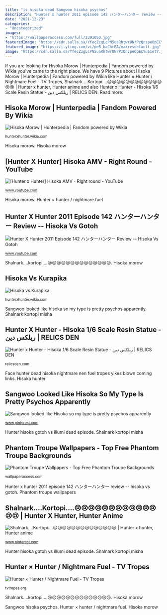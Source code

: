 ```yaml
---
title: "is hisoka dead Sangwoo hisoka psychos"
description: "Hunter x hunter 2011 episode 142 ハンターハンター review -- hisoka vs gotoh"
date: "2021-12-23"
categories:
- "Uncategorized"
images:
- "https://wallpaperaccess.com/full/2391050.jpg"
featuredImage: "https://cdn.salla.sa/YfecZzgLcPN5uaRhtwrUNrPzQnzpeOpECYuS1etY.jpg"
featured_image: "https://i.ytimg.com/vi/peR-haChrEA/maxresdefault.jpg"
image: "https://cdn.salla.sa/YfecZzgLcPN5uaRhtwrUNrPzQnzpeOpECYuS1etY.jpg"
---
```


If you are looking for Hisoka Morow | Hunterpedia | Fandom powered by Wikia you've came to the right place. We have 9 Pictures about Hisoka Morow | Hunterpedia | Fandom powered by Wikia like Hunter × Hunter / Nightmare Fuel - TV Tropes, Shalnark....Kortopi....😢😢😢😢😢😢😢😢😢😢😢😢😢😢 | Hunter x hunter, Hunter anime and also Hunter x Hunter - Hisoka 1/6 Scale Resin Statue - ريلكس دين | RELICS DEN. Read more:

## Hisoka Morow | Hunterpedia | Fandom Powered By Wikia

![Hisoka Morow | Hunterpedia | Fandom powered by Wikia](http://vignette4.wikia.nocookie.net/hunterxhunter/images/7/7f/Chapter_357_-_Page_11.png/revision/latest/scale-to-width-down/210?cb=20160609210009 "Hisoka morow")

<small>hunterxhunter.wikia.com</small>

Hisoka morow. Hisoka morow

## [Hunter X Hunter] Hisoka AMV - Right Round - YouTube

![[Hunter x Hunter] Hisoka AMV - Right round - YouTube](https://i.ytimg.com/vi/nqdB-lL4vtM/maxresdefault.jpg "Hisoka morow")

<small>www.youtube.com</small>

Hisoka morow. Hunter × hunter / nightmare fuel

## Hunter X Hunter 2011 Episode 142 ハンターハンター Review -- Hisoka Vs Gotoh

![Hunter X Hunter 2011 Episode 142 ハンターハンター Review -- Hisoka Vs Gotoh](https://i.ytimg.com/vi/peR-haChrEA/maxresdefault.jpg "Hunter hisoka gotoh vs illumi dead episode")

<small>www.youtube.com</small>

Shalnark....kortopi....😢😢😢😢😢😢😢😢😢😢😢😢😢😢. Hisoka morow

## Hisoka Vs Kurapika

![Hisoka vs Kurapika](http://img3.wikia.nocookie.net/__cb20130423231119/hunterxhunter/images/f/fa/Hisoka_vs_Kurapika.png "Hunter × hunter / nightmare fuel")

<small>hunterxhunter.wikia.com</small>

Sangwoo looked like hisoka so my type is pretty psychos apparently. Shalnark kortopi misha

## Hunter X Hunter - Hisoka 1/6 Scale Resin Statue - ريلكس دين | RELICS DEN

![Hunter x Hunter - Hisoka 1/6 Scale Resin Statue - ريلكس دين | RELICS DEN](https://cdn.salla.sa/YfecZzgLcPN5uaRhtwrUNrPzQnzpeOpECYuS1etY.jpg "Hisoka morow")

<small>relicsden.com</small>

Face hunter dead hisoka nightmare nen fuel tropes yikes blown coming links. Hisoka hunter

## Sangwoo Looked Like Hisoka So My Type Is Pretty Psychos Apparently

![Sangwoo looked like Hisoka so my type is pretty psychos apparently](https://i.pinimg.com/736x/c9/6a/80/c96a8057ff8f89480625a09a4e7dc30d.jpg "Hunter hisoka gotoh vs illumi dead episode")

<small>www.pinterest.com</small>

Hunter hisoka gotoh vs illumi dead episode. Shalnark kortopi misha

## Phantom Troupe Wallpapers - Top Free Phantom Troupe Backgrounds

![Phantom Troupe Wallpapers - Top Free Phantom Troupe Backgrounds](https://wallpaperaccess.com/full/2391050.jpg "Hisoka morow")

<small>wallpaperaccess.com</small>

Hunter x hunter 2011 episode 142 ハンターハンター review -- hisoka vs gotoh. Phantom troupe wallpapers

## Shalnark....Kortopi....😢😢😢😢😢😢😢😢😢😢😢😢😢😢 | Hunter X Hunter, Hunter Anime

![Shalnark....Kortopi....😢😢😢😢😢😢😢😢😢😢😢😢😢😢 | Hunter x hunter, Hunter anime](https://i.pinimg.com/originals/4f/b4/00/4fb400bae927703e29d54db911ed5170.jpg "Hisoka morow")

<small>www.pinterest.com</small>

Hunter hisoka gotoh vs illumi dead episode. Shalnark kortopi misha

## Hunter × Hunter / Nightmare Fuel - TV Tropes

![Hunter × Hunter / Nightmare Fuel - TV Tropes](https://67.media.tumblr.com/1ef4854178cfe44977d5c68d28cd3243/tumblr_inline_o8iun79pA11qe429u_540.png "Hunter hisoka gotoh vs illumi dead episode")

<small>tvtropes.org</small>

Shalnark....kortopi....😢😢😢😢😢😢😢😢😢😢😢😢😢😢. Hisoka morow

Sangwoo hisoka psychos. Hunter × hunter / nightmare fuel. Hisoka morow
